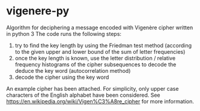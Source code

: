 # vigenere-py
Algorithm for deciphering a message encoded with Vigenère cipher written in python 3
The code runs the following steps:
1. try to find the key length by using the Friedman test method (according to the given upper and lower bound of the sum of letter frequencies)
2. once the key length is known, use the letter distribution / relative frequency histograms of the cipher subsequences to decode the deduce the key word (autocorrelation method)
3. decode the cipher using the key word

An example cipher has been attached. For simplicity, only upper case characters of the English alphabet have been considered. See https://en.wikipedia.org/wiki/Vigen%C3%A8re_cipher for more information.
